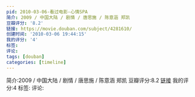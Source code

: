 ```yaml
---
pid: 2010-03-06-看过电影-心情SPA
简介: 2009 / 中国大陆 / 剧情 / 唐思施 / 陈意涵 郑凯
豆瓣评分: '8.2'
链接: https://movie.douban.com/subject/4281610/
创建时间: '2010-03-06 19:44:15'
我的评分: '4'
标签:
评论:
tags: [douban]
categories: [timeline]
---
```

简介:2009 / 中国大陆 / 剧情 / 唐思施 / 陈意涵 郑凯
豆瓣评分:8.2
[链接](https://movie.douban.com/subject/4281610/)
我的评分:4
标签:
评论:
